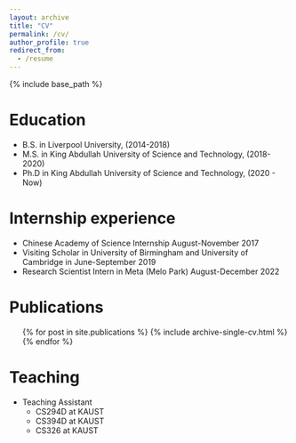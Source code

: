 ```yaml
---
layout: archive
title: "CV"
permalink: /cv/
author_profile: true
redirect_from:
  - /resume
---
```


{% include base_path %}

Education
======
* B.S. in Liverpool University, (2014-2018)
* M.S. in King Abdullah University of Science and Technology, (2018-2020)
* Ph.D in King Abdullah University of Science and Technology, (2020 - Now)

Internship experience
======
* Chinese Academy of Science Internship August-November 2017
* Visiting Scholar in University of Birmingham and University of Cambridge in June-September 2019
* Research Scientist Intern in Meta (Melo Park) August-December 2022



Publications
======
  <ul>{% for post in site.publications %}
    {% include archive-single-cv.html %}
  {% endfor %}</ul>
  

  
Teaching
======
* Teaching Assistant 
    * CS294D at KAUST
    * CS394D at KAUST
    * CS326 at KAUST
  

